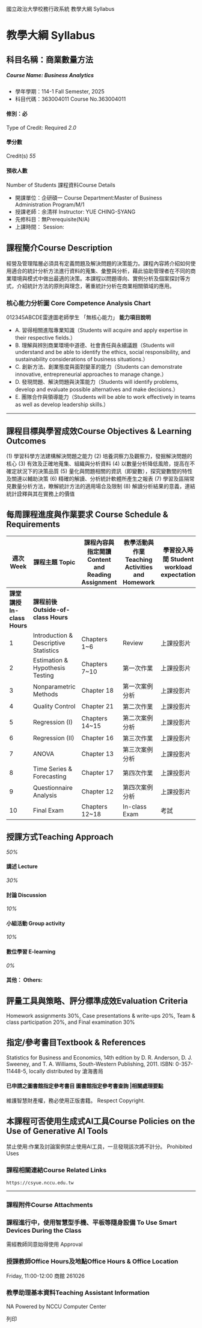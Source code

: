 國立政治大學校務行政系統 教學大綱 Syllabus
# 教學大綱 Syllabus
##  科目名稱：商業數量方法
#####  Course Name: Business Analytics
  * 學年學期：114-1 Fall Semester, 2025 
  * 科目代碼：363004011 Course No.363004011


#### 修別：必
Type of Credit: Required 
_2.0_
#### 學分數
Credit(s)
_55_
#### 預收人數
Number of Students
課程資料Course Details
  * 開課單位：企研碩一 Course Department:Master of Business Administration Program/M/1 
  * 授課老師：余清祥 Instructor: YUE CHING-SYANG 
  * 先修科目：無Prerequisite(N/A)
  * 上課時間： Session: 


##  課程簡介Course Description
經營及管理階層必須具有定義問題及解決問題的決策能力。課程內容將介紹如何使用適合的統計分析方法進行資料的蒐集、彙整與分析，藉此協助管理者在不同的商業環境與模式中做出最適的決策。本課程以問題導向、實例分析及個案探討等方式，介紹統計方法的原則與理念，著重統計分析在商業相關領域的應用。
###  核心能力分析圖 Core Competence Analysis Chart
012345ABCDE雷達圖老師學生
「無核心能力」 
**能力項目說明**
  * A. 習得相關進階專業知識（Students will acquire and apply expertise in their respective fields.）
  * B. 理解與辨別商業環境中道德、社會責任與永續議題（Students will understand and be able to identify the ethics, social responsibility, and sustainability considerations of business situations.）
  * C. 創新方法、創業態度與面對變革的能力（Students can demonstrate innovative, entrepreneurial approaches to manage change.）
  * D. 發現問題、解決問題與決策能力（Students will identify problems, develop and evaluate possible alternatives and make decisions.）
  * E. 團隊合作與領導能力（Students will be able to work effectively in teams as well as develop leadership skills.）


* * *
##  課程目標與學習成效Course Objectives & Learning Outcomes 
(1) 學習科學方法建構解決問題之能力
(2) 培養洞察力及觀察力，發掘解決問題的核心
(3) 有效及正確地蒐集、組織與分析資料
(4) 以數量分析降低風險，提高在不確定狀況下的決策品質
(5) 量化與問題相關的資訊（即變數），探究變數間的特性及關連以輔助決策
(6) 精確的解讀、分析統計軟體所產生之報表
(7) 學習及區隔常見數量分析方法，瞭解統計方法的適用場合及限制
(8) 解讀分析結果的意義，連結統計詮釋與其在實務上的價值
##  每周課程進度與作業要求 Course Schedule & Requirements
**週次** **Week** |  **課程主題** **Topic** |  **課程內容與指定閱讀** **Content and Reading Assignment** |  **教學活動與作業** **Teaching Activities and Homework** |  **學習投入時間** **Student workload expectation**  
---|---|---|---|---  
**課堂講授** **In-class Hours** |  **課程前後** **Outside-of-class Hours**  
1 |  Introduction & Descriptive Statistics |  Chapters 1~6 |  Review |  上課投影片 |  熟悉 上課方式  
2 |  Estimation & Hypothesis Testing |  Chapters 7~10 |  第一次作業 |  上課投影片 |  課程複習  
3 |  Nonparametric Methods |  Chapter 18 |  第一次案例分析 |  上課投影片 |  進度檢核  
4 |  Quality Control |  Chapter 21 |  第二次作業 |  上課投影片 |  實務分析  
5 |  Regression (I) |  Chapters 14~15 |  第二次案例分析 |  上課投影片 |  進度檢核  
6 |  Regression (II) |  Chapter 16 |  第三次作業 |  上課投影片 |  實務分析  
7 |  ANOVA |  Chapter 13 |  第三次案例分析 |  上課投影片 |  進度檢核  
8 |  Time Series & Forecasting |  Chapter 17 |  第四次作業 |  上課投影片 |  實務分析  
9 |  Questionnaire Analysis |  Chapter 12 |  第四次案例分析 |  上課投影片 |  實務分析  
10 |  Final Exam |  Chapters 12~18 |  In-class Exam |  考試 |   
##  授課方式Teaching Approach
_50%_
####  講述 Lecture
_30%_
####  討論 Discussion
_10%_
####  小組活動 Group activity
_10%_
####  數位學習 E-learning
_0%_
####  其他： Others:
##  評量工具與策略、評分標準成效Evaluation Criteria
Homework assignments 30%, Case presentations & write-ups 20%, Team & class participation 20%, and Final examination 30%
##  指定/參考書目Textbook & References
Statistics for Business and Economics, 14th edition by D. R. Anderson, D. J. Sweeney, and T. A. Williams, South-Western Publishing, 2011. ISBN: 0-357-11448-5, locally distributed by 滄海書局
####  已申請之圖書館指定參考書目  圖書館指定參考書查詢 |相關處理要點
維護智慧財產權，務必使用正版書籍。 Respect Copyright.
##  本課程可否使用生成式AI工具Course Policies on the Use of Generative AI Tools
禁止使用:作業及討論案例禁止使用AI工具，一旦發現該次將不計分。 Prohibited Uses
###  課程相關連結Course Related Links
```
https://csyue.nccu.edu.tw
```

* * *
###  課程附件Course Attachments
###  課程進行中，使用智慧型手機、平板等隨身設備 To Use Smart Devices During the Class
需經教師同意始得使用  Approval
###  授課教師Office Hours及地點Office Hours & Office Location
Friday, 11:00-12:00 商館 261026
###  教學助理基本資料Teaching Assistant Information
NA
Powered by NCCU Computer Center
  
列印
